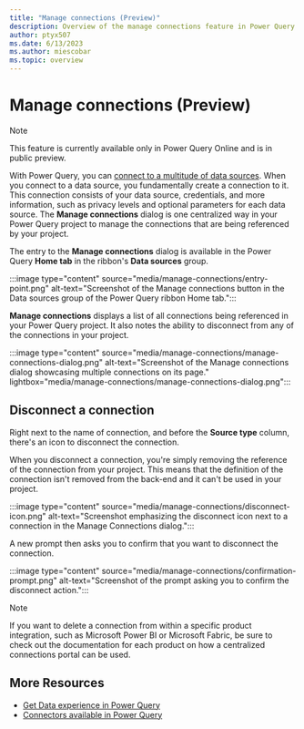 ```yaml
---
title: "Manage connections (Preview)"
description: Overview of the manage connections feature in Power Query Online that allows you to disconnect connections from your project.
author: ptyx507
ms.date: 6/13/2023
ms.author: miescobar
ms.topic: overview
---
```


# Manage connections (Preview)

>[!NOTE]
>This feature is currently available only in Power Query Online and is in public preview.

With Power Query, you can [connect to a multitude of data sources](connectors/index.md). When you connect to a data source, you fundamentally create a connection to it. This connection consists of your data source, credentials, and more information, such as privacy levels and optional parameters for each data source. The **Manage connections** dialog is one centralized way in your Power Query project to manage the connections that are being referenced by your project.

The entry to the **Manage connections** dialog is available in the Power Query **Home tab** in the ribbon's **Data sources** group.

:::image type="content" source="media/manage-connections/entry-point.png" alt-text="Screenshot of the Manage connections button in the Data sources group of the Power Query ribbon Home tab.":::

**Manage connections** displays a list of all connections being referenced in your Power Query project. It also notes the ability to disconnect from any of the connections in your project.

:::image type="content" source="media/manage-connections/manage-connections-dialog.png" alt-text="Screenshot of the Manage connections dialog showcasing multiple connections on its page." lightbox="media/manage-connections/manage-connections-dialog.png":::

## Disconnect a connection

Right next to the name of connection, and before the **Source type** column, there's an icon to disconnect the connection.

When you disconnect a connection, you're simply removing the reference of the connection from your project. This means that the definition of the connection isn't removed from the back-end and it can't be used in your project.

:::image type="content" source="media/manage-connections/disconnect-icon.png" alt-text="Screenshot emphasizing the disconnect icon next to a connection in the Manage Connections dialog.":::

A new prompt then asks you to confirm that you want to disconnect the connection.

:::image type="content" source="media/manage-connections/confirmation-prompt.png" alt-text="Screenshot of the prompt asking you to confirm the disconnect action.":::

>[!NOTE]
>If you want to delete a connection from within a specific product integration, such as Microsoft Power BI or Microsoft Fabric, be sure to check out the documentation for each product on how a centralized connections portal can be used.

## More Resources

* [Get Data experience in Power Query](get-data-experience.md)
* [Connectors available in Power Query](connectors/index.md)
